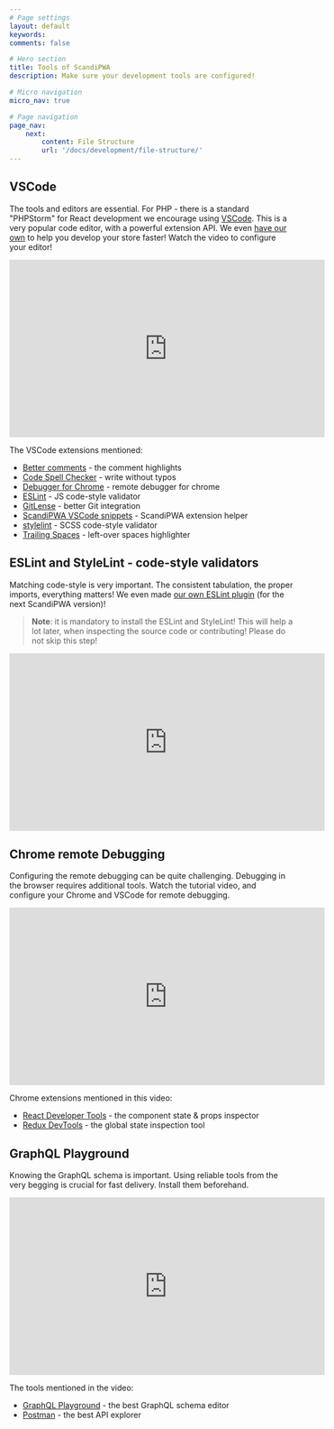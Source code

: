 ```yaml
---
# Page settings
layout: default
keywords:
comments: false

# Hero section
title: Tools of ScandiPWA
description: Make sure your development tools are configured!

# Micro navigation
micro_nav: true

# Page navigation
page_nav:
    next:
        content: File Structure
        url: '/docs/development/file-structure/'
---
```


## VSCode

The tools and editors are essential. For PHP - there is a standard "PHPStorm" for React development we encourage using [VSCode](https://code.visualstudio.com/). This is a very popular code editor, with a powerful extension API. We even [have our own](https://github.com/scandipwa/scandipwa-development-toolkit) to help you develop your store faster! Watch the video to configure your editor!

<div class="video">
    <iframe width="560" height="315" src="https://www.youtube.com/embed/hmzcmb611x0" frameborder="0" allow="accelerometer; autoplay; encrypted-media; gyroscope; picture-in-picture" allowfullscreen></iframe>
</div>

The  VSCode extensions mentioned:
- [Better comments](https://marketplace.visualstudio.com/items?itemName=aaron-bond.better-comments) - the comment highlights
- [Code Spell Checker](https://marketplace.visualstudio.com/items?itemName=streetsidesoftware.code-spell-checker) - write without typos
- [Debugger for Chrome](https://marketplace.visualstudio.com/items?itemName=streetsidesoftware.code-spell-checker) - remote debugger for chrome
- [ESLint](https://marketplace.visualstudio.com/items?itemName=dbaeumer.vscode-eslint) - JS code-style validator
- [GitLense](https://marketplace.visualstudio.com/items?itemName=eamodio.gitlens) - better Git integration
- [ScandiPWA VSCode snippets](https://github.com/scandipwa/scandipwa-development-toolkit) - ScandiPWA extension helper
- [stylelint](https://marketplace.visualstudio.com/items?itemName=stylelint.vscode-stylelint) - SCSS code-style validator
- [Trailing Spaces](https://marketplace.visualstudio.com/items?itemName=shardulm94.trailing-spaces) - left-over spaces highlighter

## ESLint and StyleLint - code-style validators

Matching code-style is very important. The consistent tabulation, the proper imports, everything matters! We even made [our own ESLint plugin](https://www.npmjs.com/package/@scandipwa/eslint-plugin-scandipwa-guidelines) (for the next ScandiPWA version)!

> **Note**: it is mandatory to install the ESLint and StyleLint! This will help a lot later, when inspecting the source code or contributing! Please do not skip this step!

<div class="video">
    <iframe width="560" height="315" src="https://www.youtube.com/embed/3nO6m4zDnqs" frameborder="0" allow="accelerometer; autoplay; encrypted-media; gyroscope; picture-in-picture" allowfullscreen></iframe>
</div>

## Chrome remote Debugging

Configuring the remote debugging can be quite challenging. Debugging in the browser requires additional tools. Watch the tutorial video, and configure your Chrome and VSCode for remote debugging.

<div class="video">
    <iframe width="560" height="315" src="https://www.youtube.com/embed/cyDwoVLH_hA" frameborder="0" allow="accelerometer; autoplay; encrypted-media; gyroscope; picture-in-picture" allowfullscreen></iframe>
</div>

Chrome extensions mentioned in this video:
- [React Developer Tools](https://chrome.google.com/webstore/detail/react-developer-tools/fmkadmapgofadopljbjfkapdkoienihi?hl=en) - the component state & props inspector
- [Redux DevTools](https://chrome.google.com/webstore/detail/redux-devtools/lmhkpmbekcpmknklioeibfkpmmfibljd?hl=en) - the global state inspection tool

## GraphQL Playground

Knowing the GraphQL schema is important. Using reliable tools from the very begging is crucial for fast delivery. Install them beforehand.

<div class="video">
    <iframe width="560" height="315" src="https://www.youtube.com/embed/27IHNDG4Kaw" frameborder="0" allow="accelerometer; autoplay; encrypted-media; gyroscope; picture-in-picture" allowfullscreen></iframe>
</div>

The tools mentioned in the video:
- [GraphQL Playground](https://github.com/prisma-labs/graphql-playground) - the best GraphQL schema editor
- [Postman](https://www.postman.com/) - the best API explorer
